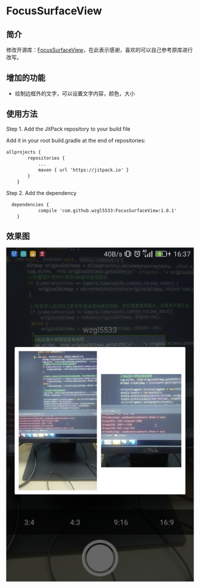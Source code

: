 # FocusSurfaceView

## 简介
修改开源库：[FocusSurfaceView](https://github.com/dongjunkun/DropDownMenu)，在此表示感谢，喜欢的可以自己参考原库进行改写。

## 增加的功能
* 绘制边框外的文字，可以设置文字内容，颜色，大小

## 使用方法

Step 1. Add the JitPack repository to your build file

Add it in your root build.gradle at the end of repositories:
```
allprojects {
		repositories {
			...
			maven { url 'https://jitpack.io' }
		}
	}
```
  Step 2. Add the dependency
```
  dependencies {
	        compile 'com.github.wzgl5533:FocusSurfaceView:1.0.1'
	}
```
   
 ## 效果图
![wzgl_demo](https://github.com/wzgl5533/FocusSurfaceView/blob/master/screenshots/wzgl_demo.jpg)
